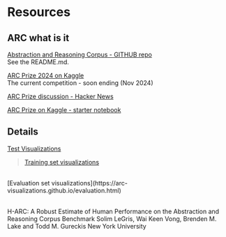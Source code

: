 # Resources

## ARC what is it

[Abstraction and Reasoning Corpus - GITHUB repo](https://github.com/fchollet/ARC-AGI)
<br>
See the README.md.

[ARC Prize 2024 on Kaggle](https://www.kaggle.com/competitions/arc-prize-2024)
<br>
The current competition - soon ending (Nov 2024)

[ARC Prize discussion - Hacker News](https://news.ycombinator.com/item?id=40648960)

[ARC Prize on Kaggle - starter notebook](https://www.kaggle.com/code/allegich/arc-2024-starter-notebook-eda)

## Details

[Test Visualizations](https://arc-visualizations.github.io/index.html)
> [Training set visualizations](https://arc-visualizations.github.io/training.html)
<br>
[Evaluation set visualizations](https://arc-visualizations.github.io/evaluation.html)



[LeGrisEtAl]: https://arc-visualizations.github.io/papers/legrisetal-2024-arxiv.pdf
<br>
H-ARC: A Robust Estimate of Human Performance on the Abstraction and Reasoning Corpus Benchmark
Solim LeGris, Wai Keen Vong, Brenden M. Lake and Todd M. Gureckis
New York University